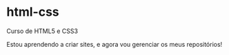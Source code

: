 # html-css
 Curso de HTML5 e CSS3

 Estou aprendendo a criar sites, e agora vou gerenciar os meus repositórios!
